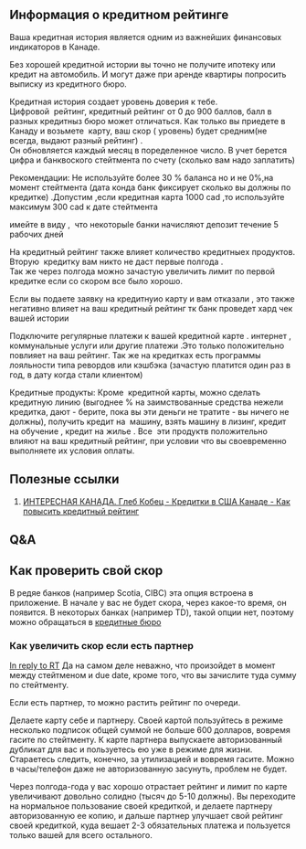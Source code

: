 ## Информация о кредитном рейтинге

Ваша кредитная история является одним из важнейших финансовых индикаторов в Канаде.  
  
Без хорошей кредитной истории вы точно не получите ипотеку или кредит на автомобиль. И могут даже при аренде квартиры попросить выписку из кредитного бюро. 
  
Кредитная история создает уровень доверия к тебе.  
Цифровой  рейтинг, кредитный рейтинг от 0 до 900 баллов, балл в разных кредитныз бюро может отличаться. Как только вы приедете в  Канаду и возьмете  карту, ваш скор ( уровень) будет средним(не всегда, выдают разный рейтинг) .  
Он обновляется каждый месяц в поределенное число.  В учет берется цифра и банквоского стейтмента по счету (сколько вам надо заплатить)

Рекомендации:
Не используйте более 30 % баланса но и не 0%,на момент стейтмента (дата конда банк фиксирует сколько вы должны по кредитке) .Допустим ,если кредитная карта 1000 cad ,то используйте максимум 300 cad к дате стейтмента
  
имейте в виду ,  что некоторыlе банки начисляют депозит течение 5 рабочиx дней
  
На кредитный рейтинг также влияет количество кредитныеx продуктов. Вторую  кредитку вам никто не даст первые полгода .  
Так же через полгода можно зачастую увеличить лимит по первой кредитке если со скором все было хорошо. 
  
Если вы подаете заявку на кредитнуио карту и вам отказали , это также негативно влияет на ваш кредитный рейтинг тк банк проведет хард чек вашей истории
  
Подключите регулярные платежи к вашей кредитной карте . интернет ,  коммунальные услуги или другие платежи .Это только положительно повлияет на вaш рейтинг. Так же на кредитках есть программы лояльности типа ревордов или кэшбэка (зачастую платится один раз в год, в дату когда стали клиентом)
  
Кредитные продукты:
Кроме  кредитной карты, можно сделать кредитную линию (выгоднее % на заимствованные средства нежели кредитка, дают - берите, пока вы эти деньги не тратите - вы ничего не должны), получить кредит на  машину, взять машину в лизинг, кредит на обучение , кредит на жилье . Все  эти продуктв положительно влияют на ваш кредитный рейтинг, при условии что вы своевременно выполняете их условия оплаты.

## Полезные ссылки
1. [ИНТЕРЕСНАЯ КАНАДА. Глеб Кобец - Кредитки в США Канаде - Как повысить кредитный рейтинг](https://www.youtube.com/watch?v=9Y5qjdHwzYw)


## Q&A

## Как проверить свой скор

В редяе банков (например Scotia, CIBC) эта опция встроена в приложение. В начале у вас не будет скора, через какое-то время, он появится.
В некоторых банках (например TD), такой опции нет, поэтому можно обращаться в [кредитные бюро](https://www.canada.ca/en/financial-consumer-agency/services/credit-reports-score/order-credit-report.html)

### Как увеличить скор если есть партнер 
[In reply to RT](https://t.me/canada_finances/79327)
Да на самом деле неважно, что произойдет в момент между стейтменом и due date, кроме того, что вы зачислите туда сумму по стейтменту. 

Если есть партнер, то можно растить рейтинг по очереди.

Делаете карту себе и партнеру. Своей картой пользуйтесь в режиме несколько подписок общей суммой не больше 600 долларов, вовремя гасите по стейтменту. К карте партнера выпускаете авторизованный дубликат для вас и пользуетесь ею уже в режиме для жизни. Стараетесь следить, конечно, за утилизацией и вовремя гасите. Можно в часы/телефон даже не авторизованную засунуть, проблем не будет.

Через полгода-года у вас хорошо отрастает рейтинг и лимит по карте увеличивают довольно солидно (тысяч до 5-10 должны). Вы переходите на нормальное пользование своей кредиткой, и делаете партнеру авторизованную ее копию, и дальше партнер улучшает свой рейтинг своей кредиткой, куда вешает 2-3 обязательных платежа и пользуется только вашей для всего остального.
